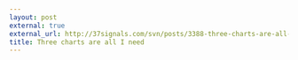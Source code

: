 ```yaml
---
layout: post
external: true
external_url: http://37signals.com/svn/posts/3388-three-charts-are-all-i-need
title: Three charts are all I need
---
```



